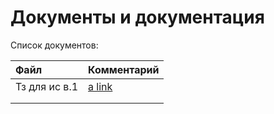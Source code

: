 # Документы и документация

Список документов:

|        Файл         |  Комментарий   | 
| :-------------------| :--------------|
|    Тз для ис в.1    | [a link](https://github.com/natalikatkowa/zlp_tech/docs/ТЗ_ZlpTech_V1.docx)       |
|                     |                |
|                     |                |
